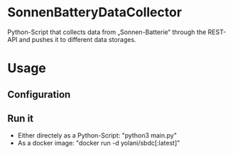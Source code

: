 # SonnenBatteryDataCollector
Python-Script that collects data from „Sonnen-Batterie“ through the REST-API and pushes it to different data storages.

# Usage

## Configuration

## Run it

- Either directely as a Python-Script: "python3 main.py"
- As a docker image: "docker run -d yolani/sbdc[:latest]"
